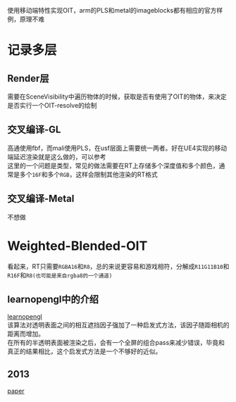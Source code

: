 使用移动端特性实现OIT，arm的PLS和metal的imageblocks都有相应的官方样例，原理不难
# 记录多层
## Render层
需要在SceneVisibility中遍历物体的时候，获取是否有使用了OIT的物体，来决定是否实行一个OIT-resolve的绘制
## 交叉编译-GL
高通使用fbf，而mali使用PLS，在usf层面上需要统一两者。好在UE4实现的移动端延迟渲染就是这么做的，可以参考  
这里的一个问题是类型，常见的做法需要在RT上存储多个深度值和多个颜色，通常是多个`16F`和多个`RGB`，这样会限制其他渲染的RT格式
## 交叉编译-Metal
不想做  
# Weighted-Blended-OIT
看起来，RT只需要`RGBA16`和`R8`，总的来说更容易和游戏相符，分解成`R11G11B10`和`R16F`和`R8(也可能是来自rgba8的一个通道)`   
## learnopengl中的介绍
[learnopengl](https://learnopengl.com/Guest-Articles/2020/OIT/Weighted-Blended)  
该算法对透明表面之间的相互遮挡因子强加了一种启发式方法，该因子随距相机的距离而增加。  
在所有的半透明表面被渲染之后，会有一个全屏的组合pass来减少错误，毕竟和真正的结果相比，这个启发式方法是一个不够好的近似。  
## 2013
[paper](file:///C:/Users/Administrator/Downloads/McGuire2013Transparency.pdf)  
